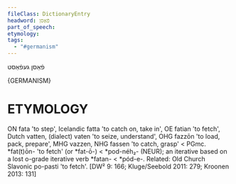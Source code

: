 ```yaml
---
fileClass: DictionaryEntry
headword: פֿאַסן
part_of_speech: 
etymology: 
tags:
  - "#germanism"
---
```

פֿאַסן
געפֿאַסט

{GERMANISM}

ETYMOLOGY
===========
ON fata 'to step', Icelandic fatta 'to catch on, take in', OE fatian 'to fetch', Dutch vatten, (dialect) vaten 'to seize, understand', OHG fazzōn 'to load, pack, prepare', MHG vazzen, NHG fassen 'to catch, grasp' < PGmc. *fat(t)ōn- 'to fetch' (or *fat-ō-) < *pod-néh₂- (NEUR); an iterative based on a lost o-grade iterative verb *fatan- < *pód-e-. 
Related: Old Church Slavonic po-pasti 'to fetch'.
[DW² 9: 166; Kluge/Seebold 2011: 279; Kroonen 2013: 131]